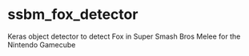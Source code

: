 # ssbm_fox_detector
Keras object detector to detect Fox in Super Smash Bros Melee for the Nintendo Gamecube
